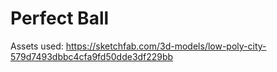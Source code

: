 # Perfect Ball
Assets used:
https://sketchfab.com/3d-models/low-poly-city-579d7493dbbc4cfa9fd50dde3df229bb
